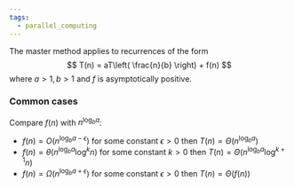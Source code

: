 ```yaml
---
tags:
  - parallel_computing
---
```

The master method applies to recurrences of the form
$$
T(n) = aT\left( \frac{n}{b} \right) + f(n)
$$
where $a>1,b>1$ and $f$ is asymptotically positive.

### Common cases

Compare $f(n)$ with $n^{\log_{b}a}$:
- $f(n)=O(n^{\log_{b}a-\epsilon})$ for some constant $\epsilon>0$ then $T(n) = \Theta(n^{\log_{b}a})$
- $f(n)=\theta(n^{\log_{b}a}\log^{k}n)$ for some constant $k>0$ then $T(n) = \Theta(n^{\log_{b}a}\log^{k+1}n)$
- $f(n)=\Omega(n^{\log_{b}a+\epsilon})$ for some constant $\epsilon>0$ then $T(n) = \Theta(f(n))$